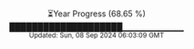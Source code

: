 <p align="center">
⏳Year Progress (68.65 %)<br>
████████████████████▁▁▁▁▁▁▁▁▁▁ <br>
<sub>Updated: Sun, 08 Sep 2024 06:03:09 GMT</sub>
</p>

